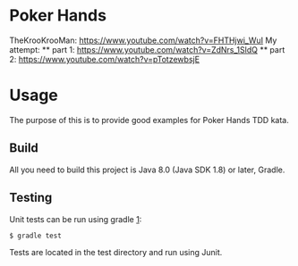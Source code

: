 # Poker Hands

TheKrooKrooMan: https://www.youtube.com/watch?v=FHTHjwi_WuI
My attempt: 
** part 1: https://www.youtube.com/watch?v=ZdNrs_1SldQ
** part 2: https://www.youtube.com/watch?v=pTotzewbsjE

# Usage

The purpose of this is to provide good examples for Poker Hands TDD kata.

Build
-----

All you need to build this project is Java 8.0 (Java SDK 1.8) or later, Gradle.

Testing
-------

Unit tests can be run using gradle [1]:

    $ gradle test

[1]: http://gradle.org/

Tests are located in the test directory and run using Junit.
